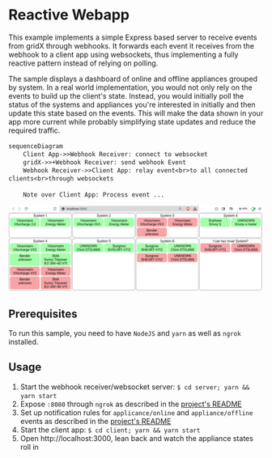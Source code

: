 # Reactive Webapp

This example implements a simple Express based server to receive events from gridX through webhooks.
It forwards each event it receives from the webhook to a client app using websockets, thus implementing a fully reactive pattern instead of relying on polling.

The sample displays a dashboard of online and offline appliances grouped by system. In a real world implementation, you would not only rely on the events to build up the client's state. Instead, you would initially poll the status of the systems and appliances you're interested in initially and then update this state based on the events. This will make the data shown in your app more current while probably simplifying state updates and reduce the required traffic.

```mermaid
sequenceDiagram
    Client App->>Webhook Receiver: connect to websocket
    gridX->>+Webhook Receiver: send webhook Event
    Webhook Receiver->>Client App: relay event<br>to all connected clients<br>through websockets

    Note over Client App: Process event ...
```

![Dashboard Sample](dashboard.png)

## Prerequisites

To run this sample, you need to have `NodeJS` and `yarn` as well as `ngrok` installed.

## Usage

1. Start the webhook receiver/websocket server: `$ cd server; yarn && yarn start`
2. Expose `:8080` through `ngrok` as described in the [project's README](../../README.md#2-expose-the-server-to-the-internet)
3. Set up notification rules for `applicance/online` and `appliance/offline` events as described in the [project's README](../../README.md#3-configure-webhook-rule)
4. Start the client app: `$ cd client; yarn && yarn start`
5. Open http://localhost:3000, lean back and watch the appliance states roll in
